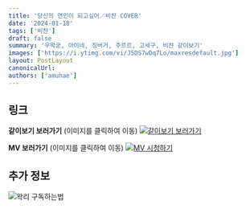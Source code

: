 ```yaml
---
title: '당신의 연인이 되고싶어／비챤 COVER'
date: '2024-01-18'
tags: ['비챤']
draft: false
summary: '우왁굳, 아이네, 징버거, 주르르, 고세구, 비챤 같이보기'
images: ['https://i.ytimg.com/vi/J5DS7wDq7Lo/maxresdefault.jpg']
layout: PostLayout
canonicalUrl:
authors: ['amuhae']
---
```


## 링크

**같이보기 보러가기** (이미지를 클릭하여 이동)
[![같이보기 보러가기](https://cdn.discordapp.com/attachments/1136601898116464710/1211650793904807976/logo.png?ex=65eef8bc&is=65dc83bc&hm=95dc0e08c1f43025dd60def429896697b3787a9f923593eb50b24e9fb6280361&)](https://cafe.naver.com/steamindiegame/14541367)

**MV 보러가기** (이미지를 클릭하여 이동)
[![MV 시청하기](https://i.ytimg.com/vi/J5DS7wDq7Lo/maxresdefault.jpg)](https://youtu.be/J5DS7wDq7Lo)

## 추가 정보

![왁리 구독하는법](https://cdn.discordapp.com/attachments/1136601898116464710/1137049857136267374/--2cut.gif)
